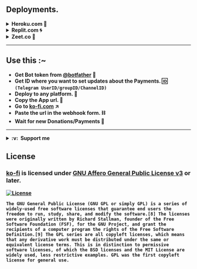 ## Deployments.

<details><summary><b>Heroku.com 🚀<b></summary>
<br>

[![Deploy](https://www.herokucdn.com/deploy/button.svg)](https://heroku.com/deploy?template=https://github.com/jainamoswal/ko-fi)
</details>
 
<details><summary><b>Replit.com 🌀<b></summary>
<br>

[![Run on Repl.it](https://repl.it/badge/github/jainamoswal/ko-fi)](https://repl.it/github/jainamoswal/ko-fi)

`Make sure your app runs 24*7`
</details>

<details><summary><b>Zeet.co 💪</b></summary>
<br>
 
[![Deploy](https://deploy.zeet.co/ko-fi.svg)](https://deploy.zeet.co?url=https://github.com/jainamoswal/ko-fi)
</details>

---
## Use this :~
- Get Bot token from [@botfather](https://t.me/botfather) 🤖
- Get ID where you want to set updates about the Payments. 🆔 `(Telegram UserID/groupID/ChannelID)`
- Deploy to any platform. 🚀
- Copy the App url. 🔗
- Go to [ko-fi.com](https://ko-fi.com/manage/webhooks) ↗️
- Paste the url in the webhook form. ⛓
- Wait for new Donations/Payments 💸
---
<details>
  <summary><b>:v: &nbsp;Support me</b></summary>
  <br/>
  <p align="center">
    <a href="https://paypal.com/paypalme/JOswal105">
        <img height="40px" src="https://www.paypalobjects.com/webstatic/mktg/Logo/pp-logo-100px.png" />
    </a> &nbsp;
    <a href="https://buymeacoffee.com/jainamoswal">
        <img height="40px" src="https://cdn.buymeacoffee.com/buttons/v2/default-yellow.png" />
    </a> &nbsp;
    <a href="https://ko-fi.com/O5O64S9GG">
        <img height="40px" src="https://cdn.ko-fi.com/cdn/kofi3.png?v=2" />
    </a>
</details>

## License 
### [ko-fi](https://github.com/jainamoswal/ko-fi) is licensed under [GNU Affero General Public License v3](https://www.gnu.org/) or later.

[![License](https://www.gnu.org/graphics/gplv3-or-later.png)](LICENSE)

`The GNU General Public License (GNU GPL or simply GPL) is a series of widely-used free software licenses that guarantee end users the freedom to run, study, share, and modify the software.[8] The licenses were originally written by Richard Stallman, founder of the Free Software Foundation (FSF), for the GNU Project, and grant the recipients of a computer program the rights of the Free Software Definition.[9] The GPL series are all copyleft licenses, which means that any derivative work must be distributed under the same or equivalent license terms. This is in distinction to permissive software licenses, of which the BSD licenses and the MIT License are widely used, less restrictive examples. GPL was the first copyleft license for general use.`
